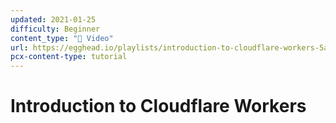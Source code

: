 ```yaml
---
updated: 2021-01-25
difficulty: Beginner
content_type: "🎥 Video"
url: https://egghead.io/playlists/introduction-to-cloudflare-workers-5aa3?af=a54gwi
pcx-content-type: tutorial
---
```


# Introduction to Cloudflare Workers
